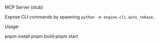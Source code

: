 MCP Server (stub)

Expose CLI commands by spawning `python -m engine.cli.auto_rebase`.

Usage:

pnpm install
pnpm build
pnpm start

